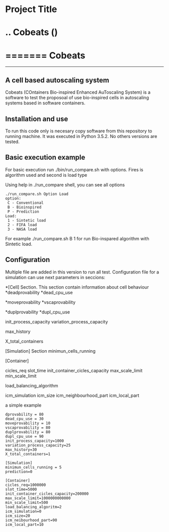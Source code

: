 # Project Title

.. Cobeats ()
=====================================
=======
Cobeats
=======
-------------------------------
A cell based autoscaling system
-------------------------------


Cobeats (COntainers Bio-inspired Enhanced AuToscaling System) is a software to test the proposoal of use bio-inspired cells in autoscaling systems based in software containers. 

Installation and use
--------------------

To run this code only is necesary copy software from this repository to running machine. It was executed in Python 3.5.2. No others versions are tested.



Basic execution example
-----------------------

For basic execution run ./bin/run_compare.sh with options. Fires is algorithm used and second is load type

Using help in ./run_compare shell, you can see all options
```
./run_compare.sh Option Load
option: 
 C - Conventional
 B - Bioinspired
 P - Prediction
Load: 
 1 - Sintetic load
 2 - FIFA load
 3 - NASA load
```

For example ./run_compare.sh B 1   for run Bio-inspared algorithm with Sintetic load.



Configuration
-------------
Multiple file are added in this version to run all test. Configuration file for a simulation can use next parameters in seccions:

*[Cell] Section. This section contain information about cell behaviour
*deadprovability 
*dead_cpu_use

*moveprovability
*vscaprovability

*duplprovability
*dupl_cpu_use

init_process_capacity
variation_process_capacity

max_history

X_total_containers




[Simulation] Section
minimun_cells_running


[Container]

cicles_req
slot_time
init_container_cicles_capacity
max_scale_limit
min_scale_limit

load_balancing_algorithm

icm_simulation
icm_size
icm_neighbourhood_part
icm_local_part

a simple example
```
dprovability = 80
dead_cpu_use = 30
moveprovability = 10
vscaprovability = 80
duplprovability = 80
dupl_cpu_use = 90
init_process_capacity=1000
variation_process_capacity=25
max_history=30
X_total_containers=1

[Simulation]
minimun_cells_running = 5
prediction=0

[Container]
cicles_req=1000000
slot_time=5000
init_container_cicles_capacity=200000
max_scale_limit=1000000000000
min_scale_limit=500
load_balancing_algoritm=2
icm_simulation=0
icm_size=20
icm_neibourhood_part=90
icm_local_part=10
```


